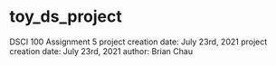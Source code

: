 # toy_ds_project
DSCI 100 Assignment 5
project creation date: July 23rd, 2021
project creation date: July 23rd, 2021
author: Brian Chau
